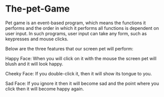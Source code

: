 # The-pet-Game
Pet game is an event-based program, which means the functions it performs and the order in which it performs all functions is dependent on user input. In such programs, user input can take any form, such as keypresses and mouse clicks.

Below are the three features that our screen pet will perform:

Happy Face: When you will click on it with the mouse the screen pet will blush and it will look happy.

Cheeky Face: If you double-click it, then it will show its tongue to you.

Sad Face: If you ignore it then it will become sad and the point where you click then it will become happy again.
